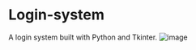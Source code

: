 # Login-system
A login system built with Python and Tkinter.
![image](https://github.com/user-attachments/assets/f852a2b9-3e0d-4b45-9e76-6b74562ee9ea)

